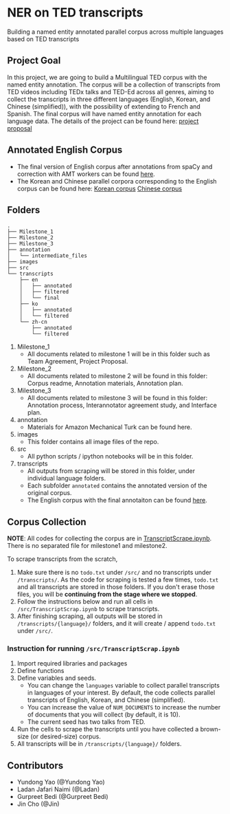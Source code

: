 
# NER on TED transcripts

Building a named entity annotated parallel corpus across multiple languages based on TED transcripts

## Project Goal

In this project, we are going to build a Multilingual TED corpus with the named entity annotation. The corpus will be a collection of transcripts from TED videos including TEDx talks and TED-Ed across all genres, aiming to collect the transcripts in three different languages (English, Korean, and Chinese (simplified)), with the possibility of extending to French and Spanish. The final corpus will have named entity annotation for each language data. The details of the project can be found here: [project proposal](/Milestone_1/Group2_Project_Proposal.md)

## Annotated English Corpus
- The final version of English corpus after annotations from spaCy and correction with AMT workers can be found [here](https://github.ubc.ca/iameleve/COLX_523_Group2/tree/master/transcripts/en/final).
- The Korean and Chinese parallel corpora corresponding to the English corpus can be found here: [Korean corpus](https://github.ubc.ca/iameleve/COLX_523_Group2/blob/master/transcripts/ko/filtered/filtered_annotated_ted_talks_ko.json) [Chinese corpus](https://github.ubc.ca/iameleve/COLX_523_Group2/blob/master/transcripts/zh-cn/filtered/filtered_annotated_ted_talks_cn.json)

## Folders

```
.
├── Milestone_1
├── Milestone_2
├── Milestone_3
├── annotation
│   └── intermediate_files
├── images
├── src
└── transcripts
    ├── en
    │   ├── annotated
    │   ├── filtered
    │   └── final
    ├── ko
    │   ├── annotated
    │   └── filtered
    └── zh-cn
        ├── annotated
        └── filtered
```

1. Milestone_1
    - All documents related to milestone 1 will be in this folder such as Team Agreement, Project Proposal.
2. Milestone_2
    - All documents related to milestone 2 will be found in this folder: Corpus readme, Annotation materials, Annotation plan.
3. Milestone_3
    - All documents related to milestone 3 will be found in this folder: Annotation process, Interannotator agreement study, and Interface plan.
4. annotation
    - Materials for Amazon Mechanical Turk can be found here.
5. images
    - This folder contains all image files of the repo. 
6. src
    - All python scripts / ipython notebooks will be in this folder.
7. transcripts
    - All outputs from scraping will be stored in this folder, under individual language folders.
    - Each subfolder `annotated` contains the annotated version of the original corpus.
    - The English corpus with the final annotaiton can be found [here](https://github.ubc.ca/iameleve/COLX_523_Group2/tree/master/transcripts/en/final).

## Corpus Collection

**NOTE**: All codes for collecting the corpus are in [TranscriptScrape.ipynb](https://github.ubc.ca/iameleve/COLX_523_Group2/blob/master/src/TranscriptScrape.ipynb). There is no separated file for milestone1 and milestone2. 

To scrape transcripts from the scratch, 

1. Make sure there is no `todo.txt` under `/src/` and no transcripts under `/transcripts/`. As the code for scraping is tested a few times, `todo.txt` and all transcripts are stored in those folders. If you don't erase those files, you will be **continuing from the stage where we stopped**.
2. Follow the instructions below and run all cells in `/src/TranscriptScrap.ipynb` to scrape transcripts. 
3. After finishing scraping, all outputs will be stored in `/transcripts/{language}/` folders, and it will create / append `todo.txt` under `/src/`.


### Instruction for running `/src/TranscriptScrap.ipynb`

1. Import required libraries and packages
2. Define functions
3. Define variables and seeds. 
    - You can change the `languages` variable to collect parallel transcripts in languages of your interest. By default, the code collects parallel transcripts of English, Korean, and Chinese (simplified). 
    - You can increase the value of `NUM_DOCUMENTS` to increase the number of documents that you will collect (by default, it is 10).
    - The current seed has two talks from TED.
4. Run the cells to scrape the transcripts until you have collected a brown-size (or desired-size) corpus. 
5. All transcripts will be in `/transcripts/{language}/` folders.


## Contributors
- Yundong Yao (@Yundong Yao)
- Ladan Jafari Naimi (@Ladan)
- Gurpreet Bedi (@Gurpreet Bedi)
- Jin Cho (@Jin)
